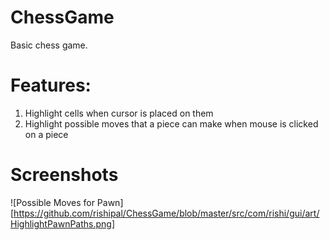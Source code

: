 # ChessGame

Basic chess game. 

# Features:

1. Highlight cells when cursor is placed on them
2. Highlight possible moves that a piece can make when mouse is clicked on a piece

# Screenshots

![Possible Moves for Pawn][https://github.com/rishipal/ChessGame/blob/master/src/com/rishi/gui/art/HighlightPawnPaths.png]
